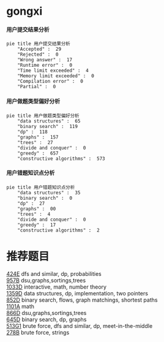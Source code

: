 # gongxi

<!-- tabs:start -->



#### **用户提交结果分析**

```mermaid
pie title 用户提交结果分析
    "Accepted" :  29
    "Rejected" :  0
    "Wrong answer" :  17
    "Runtime error" :  0
    "Time limit exceeded" :  4
    "Memory limit exceeded" :  0
    "Compilation error" :  0
    "Partial" :  0
```

#### **用户做题类型偏好分析**

```mermaid
pie title 用户做题类型偏好分析
    "data structures" :  65
    "binary search" :  119
    "dp" :  118
    "graphs" :  157
    "trees" :  27
    "divide and conquer" :  0
    "greedy" :  657
    "constructive algorithms" :  573
```
#### **用户错题知识点分析**

```mermaid
pie title 用户错题知识点分析
    "data structures" :  35
    "binary search" :  0
    "dp" :  27
    "graphs" :  00
    "trees" :  4
    "divide and conquer" :  0
    "greedy" :  17
    "constructive algorithms" :  2
```



<!-- tabs:end -->
# 推荐题目
[424E](https://codeforces.com/contest/424/problem/E)		dfs and similar,
                        dp,
                        probabilities		  
[957B](https://codeforces.com/contest/957/problem/B)		dsu,graphs,sortings,trees		  
[1033D](https://codeforces.com/contest/1033/problem/D)		interactive,
                        math,
                        number theory		  
[1359D](https://codeforces.com/contest/1359/problem/D)		data structures,
                        dp,
                        implementation,
                        two pointers		  
[852D](https://codeforces.com/contest/852/problem/D)		binary search,
                        flows,
                        graph matchings,
                        shortest paths		  
[1101A](https://codeforces.com/contest/1101/problem/A)		math		  
[866D](https://codeforces.com/contest/866/problem/D)		dsu,graphs,sortings,trees		  
[645D](https://codeforces.com/contest/645/problem/D)		binary search,
                        dp,
                        graphs		  
[513G1](https://codeforces.com/contest/513G/problem/1)		brute force,
                        dfs and similar,
                        dp,
                        meet-in-the-middle		  
[278B](https://codeforces.com/contest/278/problem/B)		brute force,
                        strings		  

